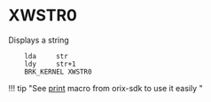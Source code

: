 # XWSTR0

Displays a string

``` ca65
    lda     str
    ldy     str+1
    BRK_KERNEL XWSTR0
```

!!! tip "See [print](../../../home/orixsdk) macro from orix-sdk to use it easily "
